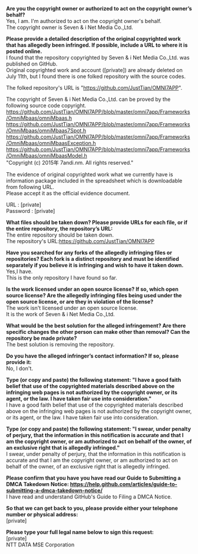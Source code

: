 **Are you the copyright owner or authorized to act on the copyright owner’s behalf?**      
Yes, I am. I'm authorized to act on the copyright owner's behalf.      
The copyright owner is Seven & i Net Media Co.,Ltd.     
     
**Please provide a detailed description of the original copyrighted work that has allegedly been infringed. If possible, include a URL to where it is posted online.**      
I found that the repository copyrighted by Seven & i Net Media Co.,Ltd. was published on GitHub.      
Original copyrighted work and account ([private]) are already deleted on July 11th, but I found there is one folked repository with the source codes.     
     
The folked repository's URL is "https://github.com/JustTian/OMNI7APP".     
     
The copyright of Seven & i Net Media Co.,Ltd. can be proved by the following source code copyright.      
https://github.com/JustTian/OMNI7APP/blob/master/omni7app/Frameworks/OmniMbaas/omniMbaas.h      
https://github.com/JustTian/OMNI7APP/blob/master/omni7app/Frameworks/OmniMbaas/omniMbaas7Spot.h      
https://github.com/JustTian/OMNI7APP/blob/master/omni7app/Frameworks/OmniMbaas/omniMbaasException.h      
https://github.com/JustTian/OMNI7APP/blob/master/omni7app/Frameworks/OmniMbaas/omniMbaasModel.h      
"Copyright (c) 2015年 7andi.nm. All rights reserved."     
     
The evidence of original copyrighted work what we currently have is information package included in the spreadsheet which is downloadable from following URL.      
Please accept it as the official evidence document.     
     
URL : [private]  
Password : [private]  
     
**What files should be taken down? Please provide URLs for each file, or if the entire repository, the repository’s URL:**      
The entire repository should be taken down.      
The repository's URL:https://github.com/JustTian/OMNI7APP     
     
**Have you searched for any forks of the allegedly infringing files or repositories? Each fork is a distinct repository and must be identified separately if you believe it is infringing and wish to have it taken down.**      
Yes,I have.      
This is the only repository I have found so far.     
     
**Is the work licensed under an open source license? If so, which open source license? Are the allegedly infringing files being used under the open source license, or are they in violation of the license?**      
The work isn't licensed under an open source license.      
It is the work of Seven & i Net Media Co.,Ltd.     
     
**What would be the best solution for the alleged infringement? Are there specific changes the other person can make other than removal? Can the repository be made private?**      
The best solution is removing the repository.     
     
**Do you have the alleged infringer’s contact information? If so, please provide it:**      
No, I don't.     
     
**Type (or copy and paste) the following statement: "I have a good faith belief that use of the copyrighted materials described above on the infringing web pages is not authorized by the copyright owner, or its agent, or the law. I have taken fair use into consideration."**      
I have a good faith belief that use of the copyrighted materials described above on the infringing web pages is not authorized by the copyright owner, or its agent, or the law. I have taken fair use into consideration.     
     
**Type (or copy and paste) the following statement: "I swear, under penalty of perjury, that the information in this notification is accurate and that I am the copyright owner, or am authorized to act on behalf of the owner, of an exclusive right that is allegedly infringed."**      
I swear, under penalty of perjury, that the information in this notification is accurate and that I am the copyright owner, or am authorized to act on behalf of the owner, of an exclusive right that is allegedly infringed.     
     
**Please confirm that you have you have read our Guide to Submitting a DMCA Takedown Notice: https://help.github.com/articles/guide-to-submitting-a-dmca-takedown-notice/**      
I have read and understand GitHub's Guide to Filing a DMCA Notice.     
     
**So that we can get back to you, please provide either your telephone number or physical address:**      
[private]      
     
**Please type your full legal name below to sign this request:**      
[private]       
NTT DATA MSE Corporation     
